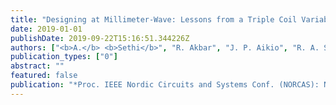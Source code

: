 ```yaml
---
title: "Designing at Millimeter-Wave: Lessons from a Triple Coil Variable Transformer"
date: 2019-01-01
publishDate: 2019-09-22T15:16:51.344226Z
authors: ["<b>A.</b> <b>Sethi</b>", "R. Akbar", "J. P. Aikio", "R. A. Shaheen", "A. Pärssinen", "T. Rahkonen"]
publication_types: ["0"]
abstract: ""
featured: false
publication: "*Proc. IEEE Nordic Circuits and Systems Conf. (NORCAS): NORCHIP and Int. Symp. of System-on-Chip (SoC)*"
---
```


